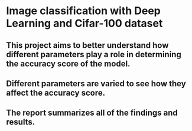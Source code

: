 # Image classification with Deep Learning and Cifar-100 dataset
## This project aims to better understand how different parameters play a role in determining the accuracy score of the model.
## Different parameters are varied to see how they affect the accuracy score.
## The report summarizes all of the findings and results.
